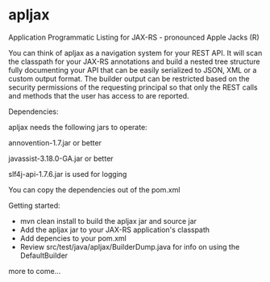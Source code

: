 apljax
======

Application Programmatic Listing for JAX-RS - pronounced Apple Jacks (R)

You can think of apljax as a navigation system for your REST API.  It will scan the classpath
for your JAX-RS annotations and build a nested tree structure fully documenting your API that
can be easily serialized to JSON, XML or a custom output format.  The builder output can be
restricted based on the security permissions of the requesting principal so that only the
REST calls and methods that the user has access to are reported.

Dependencies:

  apljax needs the following jars to operate:

  annovention-1.7.jar or better

  javassist-3.18.0-GA.jar or better

  slf4j-api-1.7.6.jar is used for logging

  You can copy the dependencies out of the pom.xml

Getting started:

- mvn clean install to build the apljax jar and source jar
- Add the apljax jar to your JAX-RS application's classpath
- Add depencies to your pom.xml
- Review src/test/java/apljax/BuilderDump.java for info on using the DefaultBuilder

more to come...
